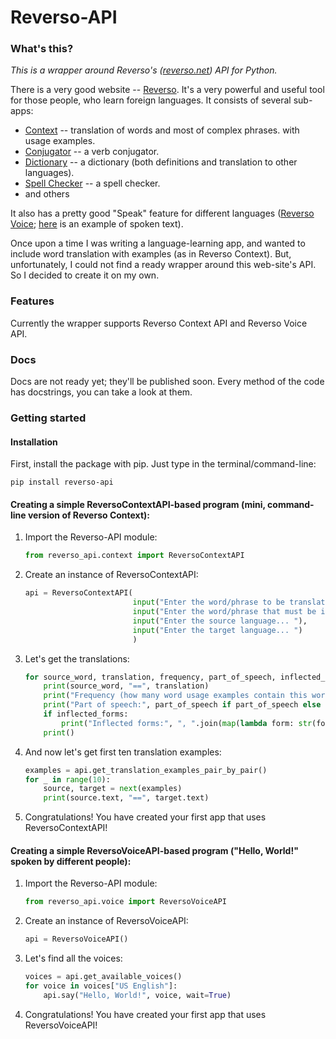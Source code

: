 # Reverso-API

### What's this?
*This is a wrapper around Reverso's ([reverso.net](https://reverso.net)) API for Python.*

There is a very good website -- [Reverso](https://reverso.net). It's a very powerful and useful tool for those
people, who learn foreign languages. It consists of several sub-apps:
+ [Context](https://context.reverso.net) -- translation of words and most of complex phrases.
with usage examples.
+ [Conjugator](https://conjugator.reverso.net) -- a verb conjugator.
+ [Dictionary](https://dictionary.reverso.net) -- a dictionary (both definitions and translation to other languages).
+ [Spell Checker](https://reverso.net/spell-checker) -- a spell checker.
+ and others


It also has a pretty good "Speak" feature for different languages ([Reverso Voice](https://voice.reverso.net/RestPronunciation.svc/help);
[here](https://voice.reverso.net/RestPronunciation.svc/v1/output=json/GetVoiceStream/voiceName=Heather22k?inputText=VGhpcyBpcyBhbiBleGFtcGxlIG9mIGEgdGV4dCwgc3Bva2VuIGJ5IFJldmVyc28gVm9pY2U=) is an example of spoken text).

Once upon a time I was writing a language-learning app, and wanted to include word translation with examples (as
in Reverso Context). But, unfortunately, I could not find a ready wrapper around this web-site's API. So I decided to
create it on my own.

### Features
Currently the wrapper supports Reverso Context API and Reverso Voice API.

### Docs
Docs are not ready yet; they'll be published soon. Every method of the code has docstrings, you can take a look
at them.

### Getting started

#### Installation
First, install the package with pip. Just type in the terminal/command-line:
```
pip install reverso-api
```

#### Creating a simple ReversoContextAPI-based program (mini, command-line version of Reverso Context):
1. Import the Reverso-API module:
    ```python
    from reverso_api.context import ReversoContextAPI
    ```

2. Create an instance of ReversoContextAPI:
    ```python
    api = ReversoContextAPI(
                            input("Enter the word/phrase to be translated... "),
                            input("Enter the word/phrase that must be in (target) word usage examples... "),
                            input("Enter the source language... "),
                            input("Enter the target language... ")
                            )
    ```

3. Let's get the translations:
    ```python
    for source_word, translation, frequency, part_of_speech, inflected_forms in api.get_translations():
        print(source_word, "==", translation)
        print("Frequency (how many word usage examples contain this word):", frequency)
        print("Part of speech:", part_of_speech if part_of_speech else "unknown")
        if inflected_forms:
            print("Inflected forms:", ", ".join(map(lambda form: str(form.translation), inflected_forms)))
        print()
    ```

4. And now let's get first ten translation examples:
    ```python
    examples = api.get_translation_examples_pair_by_pair()
    for _ in range(10):
        source, target = next(examples)
        print(source.text, "==", target.text)
    ```

5. Congratulations! You have created your first app that uses ReversoContextAPI!

#### Creating a simple ReversoVoiceAPI-based program ("Hello, World!" spoken by different people):
1. Import the Reverso-API module:
    ```python
    from reverso_api.voice import ReversoVoiceAPI
    ```

2. Create an instance of ReversoVoiceAPI:
    ```python
    api = ReversoVoiceAPI()
    ```

3. Let's find all the voices:
    ```python
    voices = api.get_available_voices()
    for voice in voices["US English"]:
        api.say("Hello, World!", voice, wait=True)
    ```

4. Congratulations! You have created your first app that uses ReversoVoiceAPI!